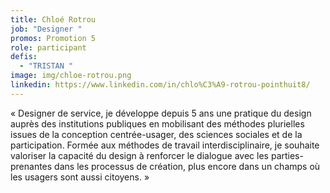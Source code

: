 ```yaml
---
title: Chloé Rotrou
job: "Designer "
promos: Promotion 5
role: participant
defis: 
  - "TRISTAN "
image: img/chloe-rotrou.png
linkedin: https://www.linkedin.com/in/chlo%C3%A9-rotrou-pointhuit8/
---
```

« Designer de service, je développe depuis 5 ans une pratique du design auprès des institutions publiques en mobilisant des méthodes plurielles issues de la conception centrée-usager, des sciences sociales et de la participation. Formée aux méthodes de travail interdisciplinaire, je souhaite valoriser la capacité du design à renforcer le dialogue avec les parties-prenantes dans les processus de création, plus encore dans un champs où les usagers sont aussi citoyens. »
